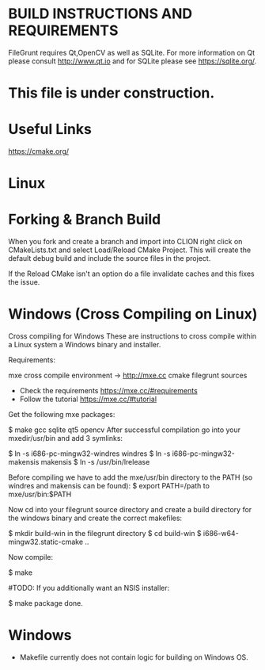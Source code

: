 # BUILD INSTRUCTIONS AND REQUIREMENTS

FileGrunt requires Qt,OpenCV as well as SQLite. For more information on Qt please consult http://www.qt.io and for SQLite please see https://sqlite.org/.

# This file is under construction.

# Useful Links

https://cmake.org/


# Linux
# Forking & Branch Build
When you fork and create a branch and import into CLION right click on CMakeLists.txt and select Load/Reload CMake Project.
This will create the default debug build and include the source files in the project.

If the Reload CMake isn't an option do a file invalidate caches and this fixes the issue.

# Windows (Cross Compiling on Linux)

Cross compiling for Windows
These are instructions to cross compile within a Linux system a Windows binary and installer.

Requirements:

mxe cross compile environment → http://mxe.cc
cmake
filegrunt sources

- Check the requirements https://mxe.cc/#requirements
- Follow the tutorial https://mxe.cc/#tutorial

Get the following mxe packages:

$ make gcc sqlite qt5 opencv
After successful compilation go into your mxedir/usr/bin and add 3 symlinks:

$ ln -s i686-pc-mingw32-windres windres
$ ln -s i686-pc-mingw32-makensis makensis
$ ln -s /usr/bin/lrelease

Before compiling we have to add the mxe/usr/bin directory to the PATH (so windres and makensis can be found):
$ export PATH=/path to mxe/usr/bin:$PATH

Now cd into your filegrunt source directory and create a build directory for the windows binary and create the correct makefiles:

$ mkdir build-win in the filegrunt directory
$ cd build-win
$ i686-w64-mingw32.static-cmake ..

Now compile:

$ make

#TODO:
If you additionally want an NSIS installer:

$ make package
done.

# Windows
 - Makefile currently does not contain logic for building on Windows OS.
